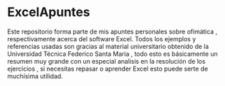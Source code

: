 # ExcelApuntes
Este repositorio forma parte de mis apuntes personales sobre ofimática , respectivamente acerca del software Excel. Todos los ejemplos y referencias usadas son gracias al material universitario obtenido de la Universidad Técnica Federico Santa Maria , todo esto es básicamente un resumen muy grande con un especial analisis en la resolución de los ejercicios , si necesitas repasar o aprender Excel esto puede serte de muchísima utilidad.
